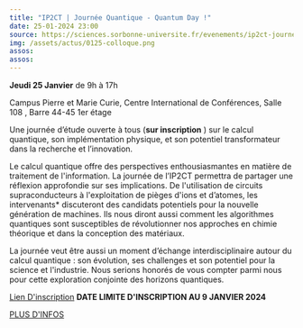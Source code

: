 ```yaml
---
title: "IP2CT | Journée Quantique - Quantum Day !"
date: 25-01-2024 23:00
source: https://sciences.sorbonne-universite.fr/evenements/ip2ct-journee-quantique-quantum-day
img: /assets/actus/0125-colloque.png
assos:
assos:
---
```


__Jeudi 25 Janvier__ de 9h à 17h

Campus Pierre et Marie Curie, Centre International de Conférences, Salle 108 , Barre 44-45 1er étage

Une journée d’étude ouverte à tous (__sur inscription__	) sur le calcul quantique, son implémentation physique, et son potentiel transformateur dans la recherche et l’innovation.

Le calcul quantique offre des perspectives enthousiasmantes en matière de traitement de l'information. La journée de l’IP2CT permettra de partager une réflexion approfondie sur ses implications. De l'utilisation de circuits supraconducteurs à l'exploitation de pièges d'ions et d’atomes, les intervenants* discuteront des candidats potentiels pour la nouvelle génération de machines. Ils nous diront aussi comment les algorithmes quantiques sont susceptibles de révolutionner nos approches en chimie théorique et dans la conception des matériaux.

La journée veut être aussi un moment d’échange interdisciplinaire autour du calcul quantique : son évolution, ses challenges et son potentiel pour la science et l'industrie. Nous serions honorés de vous compter parmi nous pour cette exploration conjointe des horizons quantiques.

[Lien D'inscription](https://docs.google.com/forms/d/e/1FAIpQLSf_q8GHE_H2l77LuUBeeWqNy30A11HLqkIFrbGO3UUJk-wSVw/viewform) __DATE LIMITE D'INSCRIPTION  AU 9 JANVIER 2024__

[PLUS D'INFOS](https://sciences.sorbonne-universite.fr/evenements/ip2ct-journee-quantique-quantum-day)